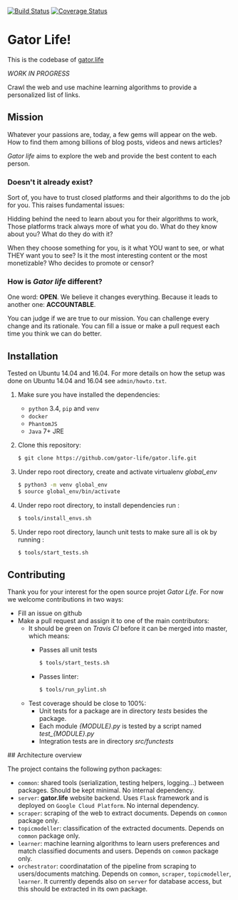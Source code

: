 [![Build Status](https://travis-ci.org/gator-life/gator.life.svg?branch=master)](https://travis-ci.org/gator-life/gator.life)
[![Coverage Status](https://coveralls.io/repos/gator-life/gator.life/badge.svg?branch=master)](https://coveralls.io/r/gator-life/gator.life?branch=master)

# Gator Life!

This is the codebase of [gator.life](http://www.gator.life)

*WORK IN PROGRESS*

Crawl the web and use machine learning algorithms to provide a personalized list of links. 

## Mission

Whatever your passions are, today, a few gems will appear on the web. How to find them among billions of blog posts, videos and news articles?

*Gator life* aims to explore the web and provide the best content to each person.

### Doesn't it already exist?

Sort of, you have to trust closed platforms and their algorithms to do the job for you. This raises fundamental issues:

Hidding behind the need to learn about you for their algorithms to work, Those platforms track always more of what you do. What do they know about you? What do they do with it?

When they choose something for you, is it what YOU want to see, or what THEY want you to see? Is it the most interesting content or the most monetizable? Who decides to promote or censor?

### How is *Gator life* different?

One word: **OPEN**. We believe it changes everything. Because it leads to another one: **ACCOUNTABLE**.

You can judge if we are true to our mission. You can challenge every change and its rationale. You can fill a issue or make a pull request each time you think we can do better.

## Installation

Tested on Ubuntu 14.04 and 16.04. For more details on how the setup was done on Ubuntu 14.04 and 16.04 see `admin/howto.txt`.

1. Make sure you have installed the dependencies:

	* `python` 3.4, `pip` and `venv`
	* `docker`
	* `PhantomJS`
	* `Java` 7+ JRE

2. Clone this repository:

	```sh
	$ git clone https://github.com/gator-life/gator.life.git
	```

3. Under repo root directory, create and activate virtualenv *global_env*

	```sh
	$ python3 -m venv global_env
	$ source global_env/bin/activate
	```

4. Under repo root directory, to install dependencies run :

	```sh
	$ tools/install_envs.sh
	```

5. Under repo root directory, launch unit tests to make sure all is ok by running :

	```sh
	$ tools/start_tests.sh
	```

## Contributing

Thank you for your interest for the open source projet *Gator Life*. For now we welcome contributions in two ways:

* Fill an issue on github
* Make a pull request and assign it to one of the main contributors:
	* It should be green on *Travis CI* before it can be merged into master, which means:
		* Passes all unit tests

			```sh
			$ tools/start_tests.sh
			```

		* Passes linter:

			```sh
			$ tools/run_pylint.sh
			```
	* Test coverage should be close to 100%:
		* Unit tests for a package are in directory *tests* besides the package.
		* Each module *{MODULE}.py* is tested by a script named *test_{MODULE}.py*
		* Integration tests are in directory *src/functests*


## Architecture overview

The project contains the following python packages:
* `common`: shared tools (serialization, testing helpers, logging...) between packages. Should be kept minimal. No internal dependency.
* `server`: **gator.life** website backend. Uses `Flask` framework and is deployed on `Google Cloud Platform`. No internal dependency.
* `scraper`: scraping of the web to extract documents. Depends on `common` package only.
* `topicmodeller`: classification of the extracted documents. Depends on `common` package only.
* `learner`: machine learning algorithms to learn users preferences and match classified documents and users. Depends on `common` package only.
* `orchestrator`: coordinatation of the pipeline from scraping to users/documents matching. Depends on `common`, `scraper`, `topicmodeller`, `learner`. It currently depends also on `server` for database access, but this should be extracted in its own package.
